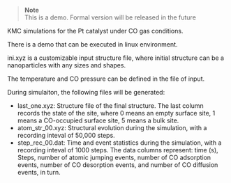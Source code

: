 > **Note**  
> This is a demo. Formal version will be released in the future

KMC simulations for the Pt catalyst under CO gas conditions.

There is a demo that can be executed in linux environment.

ini.xyz is a customizable input structure file, where initial structure can be a nanoparticles with any sizes and shapes.

The temperature and CO pressure can be defined in the file of input.

During simulaiton, the following files will be generated:

- last_one.xyz: Structure file of the final structure. The last column records the state of the site, where 0 means an empty surface site, 1 means a CO-occupied surface site, 5 means a bulk site.
- atom_str_00.xyz: Structural evolution during the simulation, with a recording inteval of 50,000 steps.
- step_rec_00.dat: Time and event statistics during the simulation, with a recording inteval of 1000 steps. The data columns represent: time (s), Steps, number of atomic jumping events, number of CO adsorption events, number of CO desorption events, and number of CO diffusion events, in turn.